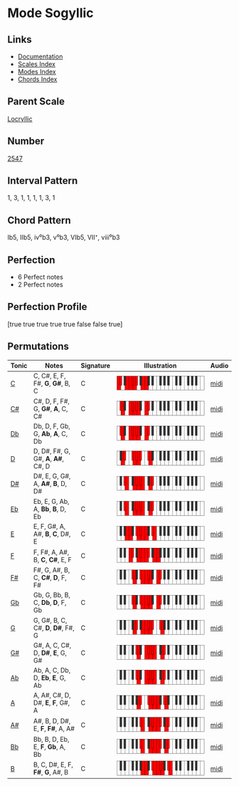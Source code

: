 # Mode Sogyllic

## Links

- [Documentation](README.md)
- [Scales Index](Scales.md)
- [Modes Index](Modes.md)
- [Chords Index](Chords.md)

## Parent Scale

[Locryllic](ScaleLocryllic.md)

## Number

[2547](https://ianring.com/musictheory/scales/2547)

## Interval Pattern

1, 3, 1, 1, 1, 1, 3, 1

## Chord Pattern

Ib5, IIb5, iv⁰b3, v⁰b3, VIb5, VII⁺, viii⁰b3

## Perfection

- 6 Perfect notes
- 2 Perfect notes

## Perfection Profile

[true true true true true false false true]

## Permutations

| Tonic | Notes | Signature | Illustration | Audio |
|-------|-------|-----------|--------------|-------|
| [C](ModeCNaturalSogyllic.md) | C, C#, E, F, F#, **G**, **G#**, B, C | C | ![CNaturalSogyllic](ModeCNaturalSogyllic.png) | [midi](https://github.com/edipermadi/music/blob/main/docs/ModeCNaturalSogyllic.mid?raw=true) |
| [C#](ModeCSharpSogyllic.md) | C#, D, F, F#, G, **G#**, **A**, C, C# | C | ![CSharpSogyllic](ModeCSharpSogyllic.png) | [midi](https://github.com/edipermadi/music/blob/main/docs/ModeCSharpSogyllic.mid?raw=true) |
| [Db](ModeDFlatSogyllic.md) | Db, D, F, Gb, G, **Ab**, **A**, C, Db | C | ![DFlatSogyllic](ModeDFlatSogyllic.png) | [midi](https://github.com/edipermadi/music/blob/main/docs/ModeDFlatSogyllic.mid?raw=true) |
| [D](ModeDNaturalSogyllic.md) | D, D#, F#, G, G#, **A**, **A#**, C#, D | C | ![DNaturalSogyllic](ModeDNaturalSogyllic.png) | [midi](https://github.com/edipermadi/music/blob/main/docs/ModeDNaturalSogyllic.mid?raw=true) |
| [D#](ModeDSharpSogyllic.md) | D#, E, G, G#, A, **A#**, **B**, D, D# | C | ![DSharpSogyllic](ModeDSharpSogyllic.png) | [midi](https://github.com/edipermadi/music/blob/main/docs/ModeDSharpSogyllic.mid?raw=true) |
| [Eb](ModeEFlatSogyllic.md) | Eb, E, G, Ab, A, **Bb**, **B**, D, Eb | C | ![EFlatSogyllic](ModeEFlatSogyllic.png) | [midi](https://github.com/edipermadi/music/blob/main/docs/ModeEFlatSogyllic.mid?raw=true) |
| [E](ModeENaturalSogyllic.md) | E, F, G#, A, A#, **B**, **C**, D#, E | C | ![ENaturalSogyllic](ModeENaturalSogyllic.png) | [midi](https://github.com/edipermadi/music/blob/main/docs/ModeENaturalSogyllic.mid?raw=true) |
| [F](ModeFNaturalSogyllic.md) | F, F#, A, A#, B, **C**, **C#**, E, F | C | ![FNaturalSogyllic](ModeFNaturalSogyllic.png) | [midi](https://github.com/edipermadi/music/blob/main/docs/ModeFNaturalSogyllic.mid?raw=true) |
| [F#](ModeFSharpSogyllic.md) | F#, G, A#, B, C, **C#**, **D**, F, F# | C | ![FSharpSogyllic](ModeFSharpSogyllic.png) | [midi](https://github.com/edipermadi/music/blob/main/docs/ModeFSharpSogyllic.mid?raw=true) |
| [Gb](ModeGFlatSogyllic.md) | Gb, G, Bb, B, C, **Db**, **D**, F, Gb | C | ![GFlatSogyllic](ModeGFlatSogyllic.png) | [midi](https://github.com/edipermadi/music/blob/main/docs/ModeGFlatSogyllic.mid?raw=true) |
| [G](ModeGNaturalSogyllic.md) | G, G#, B, C, C#, **D**, **D#**, F#, G | C | ![GNaturalSogyllic](ModeGNaturalSogyllic.png) | [midi](https://github.com/edipermadi/music/blob/main/docs/ModeGNaturalSogyllic.mid?raw=true) |
| [G#](ModeGSharpSogyllic.md) | G#, A, C, C#, D, **D#**, **E**, G, G# | C | ![GSharpSogyllic](ModeGSharpSogyllic.png) | [midi](https://github.com/edipermadi/music/blob/main/docs/ModeGSharpSogyllic.mid?raw=true) |
| [Ab](ModeAFlatSogyllic.md) | Ab, A, C, Db, D, **Eb**, **E**, G, Ab | C | ![AFlatSogyllic](ModeAFlatSogyllic.png) | [midi](https://github.com/edipermadi/music/blob/main/docs/ModeAFlatSogyllic.mid?raw=true) |
| [A](ModeANaturalSogyllic.md) | A, A#, C#, D, D#, **E**, **F**, G#, A | C | ![ANaturalSogyllic](ModeANaturalSogyllic.png) | [midi](https://github.com/edipermadi/music/blob/main/docs/ModeANaturalSogyllic.mid?raw=true) |
| [A#](ModeASharpSogyllic.md) | A#, B, D, D#, E, **F**, **F#**, A, A# | C | ![ASharpSogyllic](ModeASharpSogyllic.png) | [midi](https://github.com/edipermadi/music/blob/main/docs/ModeASharpSogyllic.mid?raw=true) |
| [Bb](ModeBFlatSogyllic.md) | Bb, B, D, Eb, E, **F**, **Gb**, A, Bb | C | ![BFlatSogyllic](ModeBFlatSogyllic.png) | [midi](https://github.com/edipermadi/music/blob/main/docs/ModeBFlatSogyllic.mid?raw=true) |
| [B](ModeBNaturalSogyllic.md) | B, C, D#, E, F, **F#**, **G**, A#, B | C | ![BNaturalSogyllic](ModeBNaturalSogyllic.png) | [midi](https://github.com/edipermadi/music/blob/main/docs/ModeBNaturalSogyllic.mid?raw=true) |
